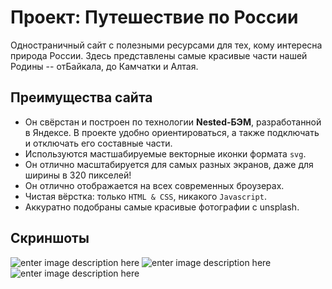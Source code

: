# Проект: Путешествие по России

Одностраничный сайт с полезными ресурсами для тех, кому интересна природа России. 
Здесь представлены самые красивые части нашей Родины -- отБайкала, до Камчатки и Алтая.

## Преимущества сайта
- Он свёрстан и построен по технологии __Nested-БЭМ__, разработанной в Яндексе. В проекте удобно ориентироваться, а также подключать и отключать его составные части.
- Используются мастшабируемые векторные иконки формата `svg`.
- Он отлично масштабируется для самых разных экранов, даже для ширины в 320 пикселей!
- Он отлично отображается на всех современных броузерах.
- Чистая вёрстка: только `HTML & CSS`, никакого `Javascript`.
- Аккуратно подобраны самые красивые фотографии с unsplash.

## Скриншоты
![enter image description here](https://ibb.co/kgHKvrz)
![enter image description here](https://ibb.co/YkSxSZr)
![enter image description here](https://ibb.co/7bbRbWZ)
